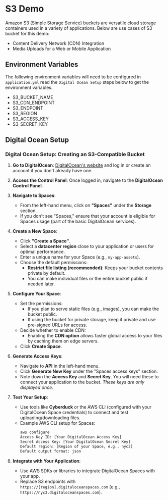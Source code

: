 # S3 Demo
Amazon S3 (Simple Storage Service) buckets are versatile cloud storage containers used in a variety of applications. 
Below are use cases of S3 bucket for this demo:
- Content Delivery Network (CDN) Integration
- Media Uploads for a Web or Mobile Application

## Environment Variables
The following environment variables will need to be configured in `application.yml` read the `Digital Ocean Setup` steps below
to get the environment variables.

- S3_BUCKET_NAME
- S3_CDN_ENDPOINT
- S3_ENDPOINT
- S3_REGION
- S3_ACCESS_KEY
- S3_SECRET_KEY

## Digital Ocean Setup
### Digital Ocean Setup: Creating an S3-Compatible Bucket

1. **Go to DigitalOcean**: [DigitalOcean's website](https://www.digitalocean.com/) and log in or create an account if you don't already have one.

2. **Access the Control Panel**: Once logged in, navigate to the **DigitalOcean Control Panel**.

3. **Navigate to Spaces**:
    - From the left-hand menu, click on **"Spaces"** under the **Storage** section.
    - If you don't see "Spaces," ensure that your account is eligible for Spaces usage (part of the basic DigitalOcean services).

4. **Create a New Space**:
    - Click **"Create a Space"**.
    - Select a **datacenter region** close to your application or users for optimal performance.
    - Enter a unique name for your Space (e.g., `my-app-assets`).
    - Choose the default permissions:
        - **Restrict file listing (recommended)**: Keeps your bucket contents private by default.
        - You can make individual files or the entire bucket public if needed later.

5. **Configure Your Space**:
    - Set the permissions:
        - If you plan to serve static files (e.g., images), you can make the bucket public.
        - If using the bucket for private storage, keep it private and use pre-signed URLs for access.
    - Decide whether to enable CDN:
        - Enabling the **CDN option** allows faster global access to your files by caching them on edge servers.
    - Click **Create Space**.

6. **Generate Access Keys**:
    - Navigate to **API** in the left-hand menu.
    - Click **Generate New Key** under the "Spaces access keys" section.
    - Note down the **Access Key** and **Secret Key**. You will need these to connect your application to the bucket. *These keys are only displayed once.*

7. **Test Your Setup**:
    - Use tools like **Cyberduck** or the AWS CLI (configured with your DigitalOcean Space credentials) to connect and test uploading/downloading files.
    - Example AWS CLI setup for Spaces:
      ```bash
      aws configure
      Access Key ID: [Your DigitalOcean Access Key]
      Secret Access Key: [Your DigitalOcean Secret Key]
      Default region: [Region of your Space, e.g., nyc3]
      Default output format: json
      ```

8. **Integrate with Your Application**:
    - Use AWS SDKs or libraries to integrate DigitalOcean Spaces with your app.
    - Replace S3 endpoints with `https://[region].digitaloceanspaces.com` (e.g., `https://nyc3.digitaloceanspaces.com`).
